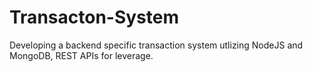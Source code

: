 # Transacton-System
Developing a backend specific transaction system utlizing NodeJS and MongoDB, REST APIs for leverage.
